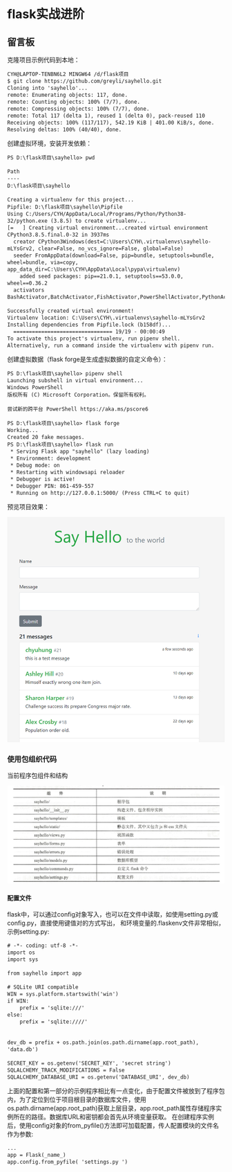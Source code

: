# flask实战进阶

## 留言板

克隆项目示例代码到本地：

```
CYH@LAPTOP-TENBN6L2 MINGW64 /d/flask项目
$ git clone https://github.com/greyli/sayhello.git
Cloning into 'sayhello'...
remote: Enumerating objects: 117, done.
remote: Counting objects: 100% (7/7), done.
remote: Compressing objects: 100% (7/7), done.
remote: Total 117 (delta 1), reused 1 (delta 0), pack-reused 110
Receiving objects: 100% (117/117), 542.19 KiB | 401.00 KiB/s, done.
Resolving deltas: 100% (40/40), done.
```

创建虚拟环境，安装开发依赖：

```
PS D:\flask项目\sayhello> pwd

Path
----
D:\flask项目\sayhello

Creating a virtualenv for this project...
Pipfile: D:\flask项目\sayhello\Pipfile
Using C:/Users/CYH/AppData/Local/Programs/Python/Python38-32/python.exe (3.8.5) to create virtualenv...
[=   ] Creating virtual environment...created virtual environment CPython3.8.5.final.0-32 in 3937ms
  creator CPython3Windows(dest=C:\Users\CYH\.virtualenvs\sayhello-mLYsGrv2, clear=False, no_vcs_ignore=False, global=False)
  seeder FromAppData(download=False, pip=bundle, setuptools=bundle, wheel=bundle, via=copy, app_data_dir=C:\Users\CYH\AppData\Local\pypa\virtualenv)
    added seed packages: pip==21.0.1, setuptools==53.0.0, wheel==0.36.2
  activators BashActivator,BatchActivator,FishActivator,PowerShellActivator,PythonActivator,XonshActivator

Successfully created virtual environment!
Virtualenv location: C:\Users\CYH\.virtualenvs\sayhello-mLYsGrv2
Installing dependencies from Pipfile.lock (b158df)...
  ================================ 19/19 - 00:00:49
To activate this project's virtualenv, run pipenv shell.
Alternatively, run a command inside the virtualenv with pipenv run.
```

创建虚拟数据（flask forge是生成虚拟数据的自定义命令）：

```
PS D:\flask项目\sayhello> pipenv shell
Launching subshell in virtual environment...
Windows PowerShell
版权所有 (C) Microsoft Corporation。保留所有权利。

尝试新的跨平台 PowerShell https://aka.ms/pscore6  

PS D:\flask项目\sayhello> flask forge
Working...
Created 20 fake messages.
PS D:\flask项目\sayhello> flask run
 * Serving Flask app "sayhello" (lazy loading)
 * Environment: development
 * Debug mode: on
 * Restarting with windowsapi reloader
 * Debugger is active!
 * Debugger PIN: 861-459-557
 * Running on http://127.0.0.1:5000/ (Press CTRL+C to quit)
```

预览项目效果：

![image-20210712152744494](flask实战进阶.assets/image-20210712152744494.png)

### 使用包组织代码

当前程序包组件和结构

![image-20210712155015925](flask实战进阶.assets/image-20210712155015925.png)

#### 配置文件

flask中，可以通过config对象写入，也可以在文件中读取，如使用setting.py或config.py，直接使用键值对的方式写出， 和环境变量的.flaskenv文件非常相似，示例setting.py:

```
# -*- coding: utf-8 -*-
import os
import sys

from sayhello import app

# SQLite URI compatible
WIN = sys.platform.startswith('win')
if WIN:
    prefix = 'sqlite:///'
else:
    prefix = 'sqlite:////'


dev_db = prefix + os.path.join(os.path.dirname(app.root_path), 'data.db')

SECRET_KEY = os.getenv('SECRET_KEY', 'secret string')
SQLALCHEMY_TRACK_MODIFICATIONS = False
SQLALCHEMY_DATABASE_URI = os.getenv('DATABASE_URI', dev_db)
```

上面的配置和第一部分的示例程序相比有一点变化，由于配置文件被放到了程序包内，为了定位到位于项目根目录的数据库文件，使用os.path.dirname(app.root_path)获取上层目录，app.root_path属性存储程序实例所在的路径。数据库URL和密钥都会首先从环境变量获取。
在创建程序实例后，使用config对象的from_pyfile()方法即可加载配置，传人配置模块的文件名作为参数:

```
...
app = Flask(_name_)
app.config.from_pyfile( 'settings.py ')
```

